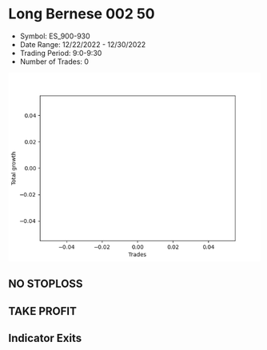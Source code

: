 # Long Bernese 002 50 
- Symbol: ES_900-930
- Date Range: 12/22/2022 - 12/30/2022
- Trading Period: 9:0-9:30
- Number of Trades: 0

![Plot](LongBernese00250ES_900-930.png)
## NO STOPLOSS














## TAKE PROFIT











## Indicator Exits

